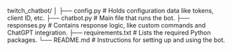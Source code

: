 twitch_chatbot/
│
├── config.py           # Holds configuration data like tokens, client ID, etc.
├── chatbot.py          # Main file that runs the bot.
├── responses.py        # Contains response logic, like custom commands and ChatGPT integration.
├── requirements.txt    # Lists the required Python packages.
└── README.md           # Instructions for setting up and using the bot.
